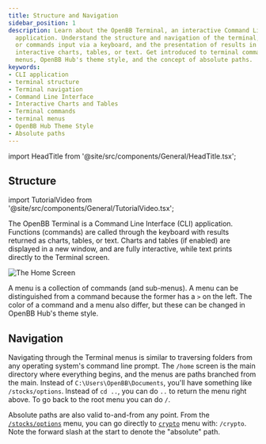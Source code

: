 ```yaml
---
title: Structure and Navigation
sidebar_position: 1
description: Learn about the OpenBB Terminal, an interactive Command Line Interface
  application. Understand the structure and navigation of the terminal, functions
  or commands input via a keyboard, and the presentation of results in the form of
  interactive charts, tables, or text. Get introduced to terminal commands, terminal
  menus, OpenBB Hub's theme style, and the concept of absolute paths.
keywords:
- CLI application
- terminal structure
- Terminal navigation
- Command Line Interface
- Interactive Charts and Tables
- Terminal commands
- terminal menus
- OpenBB Hub Theme Style
- Absolute paths
---
```


import HeadTitle from '@site/src/components/General/HeadTitle.tsx';

<HeadTitle title="Structure and Navigation - Overview - Usage | OpenBB Terminal Docs" />

## Structure

import TutorialVideo from '@site/src/components/General/TutorialVideo.tsx';

<TutorialVideo
  youtubeLink="https://www.youtube.com/embed/8qjG_SyuQgY?si=kc948AQLp3yrfkgB"
  videoLegend="Short introduction to terminal structure"
/>

The OpenBB Terminal is a Command Line Interface (CLI) application. Functions (commands) are called through the keyboard with results returned as charts, tables, or text.  Charts and tables (if enabled) are displayed in a new window, and are fully interactive, while text prints directly to the Terminal screen.

![The Home Screen](https://user-images.githubusercontent.com/85772166/233247655-2f8d0dae-be68-48ca-9b35-123b5b985cb6.png)

A menu is a collection of commands (and sub-menus). A menu can be distinguished from a command because the former has a `>` on the left. The color of a command and a menu also differ, but these can be changed in OpenBB Hub's theme style.

## Navigation

Navigating through the Terminal menus is similar to traversing folders from any operating system's command line prompt. The `/home` screen is the main directory where everything begins, and the menus are paths branched from the main. Instead of `C:\Users\OpenBB\Documents`, you'll have something like `/stocks/options`. Instead of `cd ..`, you can do `..` to return the menu right above. To go back to the root menu you can do `/`.

Absolute paths are also valid to-and-from any point. From the [`/stocks/options`](/terminal/data-available/stocks/options) menu, you can go directly to [`crypto`](/terminal/data-available/crypto) menu with: `/crypto`. Note the forward slash at the start to denote the "absolute" path.


<TutorialVideo
  youtubeLink="https://www.youtube.com/embed/xy8LElyYmaI?si=psfs7nD9xjb-N1N8"
  videoLegend="Short introduction to navigation"
/>
